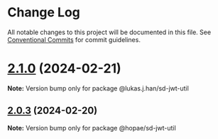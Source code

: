 # Change Log

All notable changes to this project will be documented in this file.
See [Conventional Commits](https://conventionalcommits.org) for commit guidelines.

# [2.1.0](https://github.com/openwallet-foundation-labs/sd-jwt-js/compare/v2.0.1...v2.1.0) (2024-02-21)

**Note:** Version bump only for package @lukas.j.han/sd-jwt-util





## [2.0.3](https://github.com/openwallet-foundation-labs/sd-jwt-js/compare/v2.0.2...v2.0.3) (2024-02-20)

**Note:** Version bump only for package @hopae/sd-jwt-util
